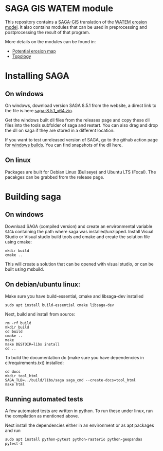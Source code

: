 # SAGA GIS WATEM module
This repository contains a [SAGA-GIS](https://saga-gis.org) translation of the [WATEM erosion model](https://cn-ws.github.io/). It also contains modules that can be used in preprocessing and postprocessing the result of that program.

More details on the modules can be found in:
- [Potential erosion map](docs/potential_erosion_map.md)
- [Topology](docs/topology.md)

# Installing SAGA

## On windows
On windows, download version SAGA 8.5.1 from the website, a direct link to the file is here [saga-8.5.1_x64.zip](https://sourceforge.net/projects/saga-gis/files/SAGA%20-%208/SAGA%20-%208.5.1/saga-8.5.1_x64.zip/download).

Get the windows built dll files from the releases page and copy these dll files into the tools subfolder of saga and restart. You can also drag and drop the dll on saga if they are stored in a different location.

If you want to test unreleased version of SAGA, go to the github action page for [windows builds](https://github.com/DOV-Vlaanderen/saga-watem/actions/workflows/cmake-windows.yml). You can find snapshots of the dll here.

## On linux
Packages are built for Debian Linux (Bullseye) and Ubuntu LTS (Focal). The pacakges can be grabbed from the release page.

# Building saga
## On windows

Download SAGA (compiled version) and create an environmental variable `SAGA` containing the path where saga was installed/unzipped. Install Visual Studio or Visual studio build tools and cmake and create the solution file using cmake:

```
mkdir build
cmake ..
```

This will create a solution that can be opened with visual studio, or can be built using msbuild.

## On debian/ubuntu linux:

Make sure you have build-essential, cmake and libsaga-dev installed

```
sudo apt install build-essential cmake libsaga-dev
```

Next, build and install from source:

```
rm -rf build
mkdir build
cd build
cmake ..
make
make DESTDIR=libs install
cd ..
```

To build the documentation do (make sure you have dependencies in ci/requirements.txt) installed:

```
cd docs
mkdir tool_html
SAGA_TLB=../build/libs/saga saga_cmd --create-docs=tool_html
make html
```


## Running automated tests

A few automated tests are written in python. To run these under linux, run the compilation as mentioned above.

Next install the dependencies either in an environment or as apt packages and run

```
sudo apt install python-pytest python-rasterio python-geopandas
pytest-3
```

